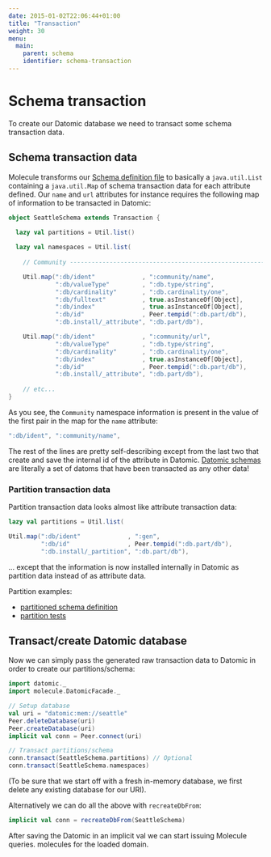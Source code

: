 ```yaml
---
date: 2015-01-02T22:06:44+01:00
title: "Transaction"
weight: 30
menu:
  main:
    parent: schema
    identifier: schema-transaction
---
```


# Schema transaction

To create our Datomic database we need to transact some schema transaction data.


## Schema transaction data

Molecule transforms our [Schema definition file](/manual/schema) to
basically a `java.util.List` containing a `java.util.Map` of schema transaction data for each attribute defined. 
Our `name` and `url` attributes for instance requires the following map of information to be transacted in Datomic:

```scala
object SeattleSchema extends Transaction {
  
  lazy val partitions = Util.list()

  lazy val namespaces = Util.list(
    
    // Community --------------------------------------------------------

    Util.map(":db/ident"             , ":community/name",
             ":db/valueType"         , ":db.type/string",
             ":db/cardinality"       , ":db.cardinality/one",
             ":db/fulltext"          , true.asInstanceOf[Object],
             ":db/index"             , true.asInstanceOf[Object],
             ":db/id"                , Peer.tempid(":db.part/db"),
             ":db.install/_attribute", ":db.part/db"),

    Util.map(":db/ident"             , ":community/url",
             ":db/valueType"         , ":db.type/string",
             ":db/cardinality"       , ":db.cardinality/one",
             ":db/index"             , true.asInstanceOf[Object],
             ":db/id"                , Peer.tempid(":db.part/db"),
             ":db.install/_attribute", ":db.part/db"),
             
    // etc...
}
```
As you see, the `Community` namespace information is present in the value of the first pair in the map for 
the `name` attribute: 

```scala
":db/ident", ":community/name",
```
The rest of the lines are pretty self-describing except from the last two that create and save the 
internal id of the attribute in Datomic. [Datomic schemas](http://docs.datomic.com/schema.html) are 
literally a set of datoms that have been transacted as any other data!


### Partition transaction data

Partition transaction data looks almost like attribute transaction data:

```scala
lazy val partitions = Util.list(

Util.map(":db/ident"             , ":gen",
         ":db/id"                , Peer.tempid(":db.part/db"),
         ":db.install/_partition", ":db.part/db"),
```
... except that the information is now installed internally in Datomic as partition data instead of as attribute data.

Partition examples:

- [partitioned schema definition](https://github.com/scalamolecule/molecule/blob/master/coretest/src/main/scala/molecule/part/schema/PartitionTestDefinition.scala) 
- [partition tests](https://github.com/scalamolecule/molecule/blob/master/coretest/src/test/scala/molecule/part/Partition.scala) 


## Transact/create Datomic database

Now we can simply pass the generated raw transaction data to Datomic in order to create our partitions/schema:

```scala
import datomic._
import molecule.DatomicFacade._

// Setup database
val uri = "datomic:mem://seattle"
Peer.deleteDatabase(uri)
Peer.createDatabase(uri)
implicit val conn = Peer.connect(uri)

// Transact partitions/schema
conn.transact(SeattleSchema.partitions) // Optional
conn.transact(SeattleSchema.namespaces)
```

(To be sure that we start off with a fresh in-memory database, we first delete any existing database for our URI).

Alternatively we can do all the above with `recreateDbFrom`:

```scala
implicit val conn = recreateDbFrom(SeattleSchema)
```

After saving the Datomic in an implicit val we can start issuing Molecule queries.
molecules for the loaded domain.
